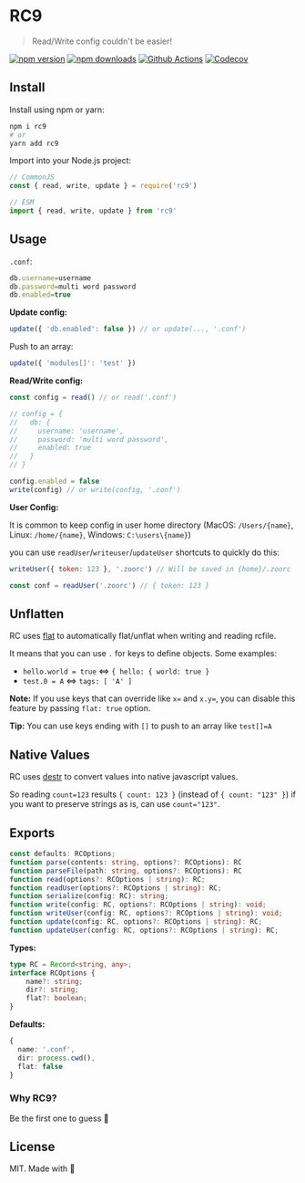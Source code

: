 # RC9

> Read/Write config couldn't be easier!

[![npm version][npm-version-src]][npm-version-href]
[![npm downloads][npm-downloads-src]][npm-downloads-href]
[![Github Actions][github-actions-src]][github-actions-href]
[![Codecov][codecov-src]][codecov-href]

## Install

Install using npm or yarn:

```bash
npm i rc9
# or
yarn add rc9
```

Import into your Node.js project:

```js
// CommonJS
const { read, write, update } = require('rc9')

// ESM
import { read, write, update } from 'rc9'
```

## Usage

`.conf`:

```ts
db.username=username
db.password=multi word password
db.enabled=true
```

**Update config:**

```ts
update({ 'db.enabled': false }) // or update(..., '.conf')
```

Push to an array:

```ts
update({ 'modules[]': 'test' })
```

**Read/Write config:**

```ts
const config = read() // or read('.conf')

// config = {
//   db: {
//     username: 'username',
//     password: 'multi word password',
//     enabled: true
//   }
// }

config.enabled = false
write(config) // or write(config, '.conf')
```

**User Config:**

It is common to keep config in user home directory (MacOS: `/Users/{name}`, Linux: `/home/{name}`, Windows: `C:\users\{name}`)

you can use `readUser`/`writeuser`/`updateUser` shortcuts to quickly do this:

```js
writeUser({ token: 123 }, '.zoorc') // Will be saved in {home}/.zoorc

const conf = readUser('.zoorc') // { token: 123 }
```

## Unflatten

RC uses [flat](https://www.npmjs.com/package/flat) to automatically flat/unflat when writing and reading rcfile.

It means that you can use `.` for keys to define objects. Some examples:

- `hello.world = true` <=> `{ hello: { world: true }`
- `test.0 = A` <=> `tags: [ 'A' ]`

**Note:** If you use keys that can override like `x=` and `x.y=`, you can disable this feature by passing `flat: true` option.

**Tip:** You can use keys ending with `[]` to push to an array like `test[]=A`

## Native Values

RC uses [destr](https://www.npmjs.com/package/destr) to convert values into native javascript values.

So reading `count=123` results `{ count: 123 }` (instead of `{ count: "123" }`) if you want to preserve strings as is, can use `count="123"`.

## Exports

```ts
const defaults: RCOptions;
function parse(contents: string, options?: RCOptions): RC
function parseFile(path: string, options?: RCOptions): RC
function read(options?: RCOptions | string): RC;
function readUser(options?: RCOptions | string): RC;
function serialize(config: RC): string;
function write(config: RC, options?: RCOptions | string): void;
function writeUser(config: RC, options?: RCOptions | string): void;
function update(config: RC, options?: RCOptions | string): RC;
function updateUser(config: RC, options?: RCOptions | string): RC;
```

**Types:**

```ts
type RC = Record<string, any>;
interface RCOptions {
    name?: string;
    dir?: string;
    flat?: boolean;
}
```

**Defaults:**

```ts
{
  name: '.conf',
  dir: process.cwd(),
  flat: false
}
```

### Why RC9?

Be the first one to guess 🐇 <!-- Hint: do research about rc files history -->

## License

MIT. Made with 💖

<!-- Badges -->
[npm-version-src]: https://img.shields.io/npm/v/rc9?style=flat-square
[npm-version-href]: https://npmjs.com/package/rc9

[npm-downloads-src]: https://img.shields.io/npm/dm/rc9?style=flat-square
[npm-downloads-href]: https://npmjs.com/package/rc9

[github-actions-src]: https://img.shields.io/github/actions/workflow/status/unjs/rc9/ci.yml?branch=main&style=flat-square
[github-actions-href]: https://github.com/unjs/rc9/actions?query=workflow%3Aci

[codecov-src]: https://img.shields.io/codecov/c/gh/unjs/rc9/main?style=flat-square
[codecov-href]: https://codecov.io/gh/unjs/rc9
